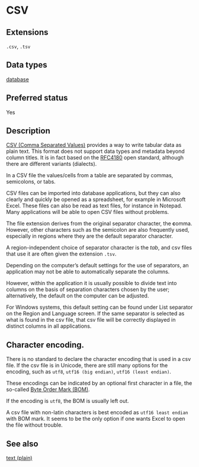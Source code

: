 # CSV

## Extensions

`.csv`, `.tsv`

## Data types

[database](../dataTypes/database.md)

## Preferred status

Yes

## Description

[CSV (Comma Separated Values)]({{wikipedia}}/Comma-separated_values)
provides a way to write tabular data as plain text.
This format does not support data types and metadata beyond column titles. It is
in fact based on the
[RFC4180]({{rfc4180}})
open standard, although there are different
variants (dialects).

In a CSV file the values/cells from a table are separated
by commas, semicolons, or tabs.

CSV files can be imported into database applications, but they can
also clearly and quickly be opened as a spreadsheet, for example in Microsoft
Excel. These files can also be read as text files, for instance in Notepad.
Many applications will be able to open CSV files without problems.

The file extension derives from the original separator character, the **c**omma.
However, other characters such as the semicolon are also frequently used,
especially in regions where they are the default separator character.

A region-independent choice of separator character is the *tab*, and csv files
that use it are often given the extension `.tsv`.

Depending on
the computer’s default settings for the use of separators, an application may
not be able to automatically separate the columns.

However, within the application it is usually possible to divide text into columns
on the basis of separation characters chosen by the user;
alternatively, the default on the computer can be adjusted.

For Windows systems, this default
setting can be found under List separator on the Region and Language screen. If
the same separator is selected as what is found in the csv file,
that csv file will be correctly displayed in distinct columns in all applications.

## Character encoding.

There is no standard to declare the character encoding that is used in a csv
file.
If the csv file is in Unicode, there are still many options for the encoding,
such as `utf8`, `utf16 (big endian)`, `utf16 (least endian)`.

These encodings can be indicated by an optional first character in a file,
the so-called
[Byte Order Mark (BOM)]({{wikipedia}}/Byte_order_mark).

If the encoding is `utf8`, the BOM is usually left out.

A csv file with non-latin characters is best encoded as `utf16 least endian`
with BOM mark. It seems to be the only option if one wants Excel to open the
file without trouble.

## See also

[text (plain)](../dataTypes/plainText.md)
